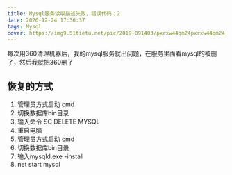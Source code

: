 ```yaml
---
title: Mysql服务读取描述失败，错误代码：2
date: 2020-12-24 17:36:37
tags: Mysql
cover: https://img9.51tietu.net/pic/2019-091403/pxrxw44qm24pxrxw44qm24.png
---
```


每次用360清理机器后，我的mysql服务就出问题，在服务里面看mysql的被删了，然后我就把360删了

## 恢复的方式

1. 管理员方式启动 cmd
2. 切换数据库bin目录
3. 输入命令 SC DELETE MYSQL
4. 重启电脑
5. 管理员方式启动 cmd
6. 切换数据库bin目录
7. 输入mysqld.exe -install
8. net start mysql
